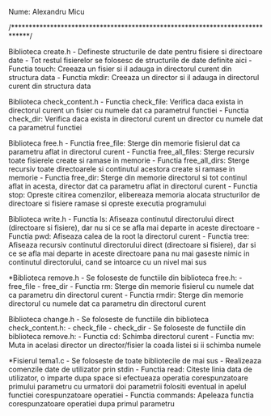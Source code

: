 Nume: Alexandru Micu

/*****************************************************************************/

Biblioteca create.h
    - Defineste structurile de date pentru fisiere si directoare date
    - Tot restul fisierelor se folosesc de structurile de date definite aici
    - Functia touch: Creeaza un fisier si il adauga in directorul curent din
                     structura data
    - Functia mkdir: Creeaza un director si il adauga in directorul curent din
                     structura data


Biblioteca check_content.h
    - Functia check_file: Verifica daca exista in directorul curent un fisier
                          cu numele dat ca parametrul functiei
    - Functia check_dir: Verifica daca exista in directorul curent un director
                         cu numele dat ca parametrul functiei

Biblioteca free.h
    - Functia free_file: Sterge din memorie fisierul dat ca parametru aflat
                         in directorul curent
    - Functia free_all_files: Sterge recursiv toate fisierele create si ramase
                              in memorie
    - Functia free_all_dirs: Sterge recursiv toate directoarele si continutul
                             acestora create si ramase in memorie
    - Functia free_dir: Sterge din memorie directorul si tot continul aflat in 
                        acesta, director dat ca parametru aflat in directorul
                        curent
    - Functia stop: Opreste citirea comenzilor, elibereaza memoria alocata
                    structurilor de directoare si fisiere ramase si opreste
                    executia programului

Biblioteca write.h
    - Functia ls: Afiseaza continutul directorului direct (directoare si 
                  fisiere), dar nu si ce se afla mai departe in aceste
                  directoare
    - Functia pwd: Afiseaza calea de la root la directorul curent
    - Functia tree: Afiseaza recursiv continutul directorului direct 
                    (directoare si fisiere), dar si ce se afla mai departe in 
                    aceste directoare pana nu mai gaseste nimic in continutul
                    directorului, cand se intoarce cu un nivel mai sus

*Biblioteca remove.h
    - Se foloseste de functiile din biblioteca free.h:
        - free_file
        - free_dir
    - Functia rm: Sterge din memorie fisierul cu numele dat ca parametru din
                  directorul curent
    - Functia rmdir: Sterge din memorie directorul cu numele dat ca parametru 
                     din directorul curent

Biblioteca change.h
    - Se foloseste de functiile din biblioteca check_content.h:
        - check_file
        - check_dir
    - Se foloseste de functiile din biblioteca remove.h:
    - Functia cd: Schimba directorul curent
    - Functia mv: Muta in acelasi director un director/fisier la coada listei
                  si ii schimba numele

*Fisierul tema1.c
    - Se foloseste de toate bibliotecile de mai sus
    - Realizeaza comenzile date de utilizator prin stdin
    - Functia read: Citeste linia data de utilizator, o imparte dupa space si
                    efectueaza operatia corespunzatoare primului parametru
                    cu urmatorii doi parametrii folositi eventual in apelul
                    functiei corespunzatoare operatiei
    - Functia commands: Apeleaza functia corespunzatoare operatiei dupa primul
                        parametru
